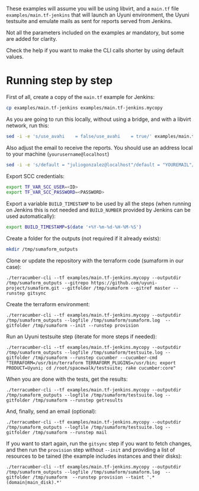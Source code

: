 These examples will assume you will be using libvirt, and a `main.tf` file `examples/main.tf-jenkins` that will launch an Uyuni environment, the Uyuni testsuite and emulate mails as sent for reports served from Jenkins.

Not all the parameters included on the examples ar mandatory, but some are added for clarity.

Check the help if you want to make the CLI calls shorter by using default values.

# Running step by step

First of all, create a copy of the `main.tf` example for Jenkins:

```bash
cp examples/main.tf-jenkins examples/main.tf-jenkins.mycopy
```

As you are going to run this locally, without using a bridge, and with a libvirt network, run this:

```bash
sed -i -e 's/use_avahi    = false/use_avahi    = true/' examples/main.tf-jenkins.mycopy
```

Also adjust the email to receive the reports. You should use an address local to your machine (`yourusername@localhost`)
```bash
sed -i -e 's/default = "juliogonzalez@localhost"/default = "YOUREMAIL"/' examples/main.tf-jenkins.mycopy
```

Export SCC credentials:
```bash
export TF_VAR_SCC_USER=<ID>
export TF_VAR_SCC_PASSWORD=<PASSWORD>
```

Export a variable `BUILD_TIMESTAMP` to be used by all the steps (when running on Jenkins this is not needed and `BUILD_NUMBER` provided by Jenkins can be used automatically):
```bash
export BUILD_TIMESTAMP=$(date '+%Y-%m-%d-%H-%M-%S')
```

Create a folder for the outputs (not required if ìt already exists):
```bash
mkdir /tmp/sumaform_outputs
```

Clone or update the repository with the terraform code (sumaform in our case):
```
./terracumber-cli --tf examples/main.tf-jenkins.mycopy --outputdir /tmp/sumaform_outputs --gitrepo https://github.com/uyuni-project/sumaform.git --gitfolder /tmp/sumaform --gitref master --runstep gitsync
```

Create the terraform environment:
```
./terracumber-cli --tf examples/main.tf-jenkins.mycopy --outputdir /tmp/sumaform_outputs --logfile /tmp/sumaform/sumaform.log  --gitfolder /tmp/sumaform --init --runstep provision
```

Run an Uyuni testsuite step (iterate for more steps if needed):
```
./terracumber-cli --tf examples/main.tf-jenkins.mycopy --outputdir /tmp/sumaform_outputs --logfile /tmp/sumaform/testsuite.log --gitfolder /tmp/sumaform --runstep cucumber --cucumber-cmd "TERRAFORM=/usr/bin/terraform TERRAFORM_PLUGINS=/usr/bin; export PRODUCT=Uyuni; cd /root/spacewalk/testsuite; rake cucumber:core"
```

When you are done with the tests, get the results:
```
./terracumber-cli --tf examples/main.tf-jenkins.mycopy --outputdir /tmp/sumaform_outputs --logfile /tmp/sumaform/testsuite.log --gitfolder /tmp/sumaform --runstep getresults
```

And, finally, send an email (optional):
```
./terracumber-cli --tf examples/main.tf-jenkins.mycopy --outputdir /tmp/sumaform_outputs --logfile /tmp/sumaform/testsuite.log --gitfolder /tmp/sumaform --runstep mail

```

If you want to start again, run the `gitsync` step if you want to fetch changes, and then run the `provision` step without `--init` and providing a list of resources to be tained (the example includes instances and their disks):
```
./terracumber-cli --tf examples/main.tf-jenkins.mycopy --outputdir /tmp/sumaform_outputs --logfile /tmp/sumaform/sumaform.log  --gitfolder /tmp/sumaform  --runstep provision --taint '.*(domain|main_disk).*'
```
